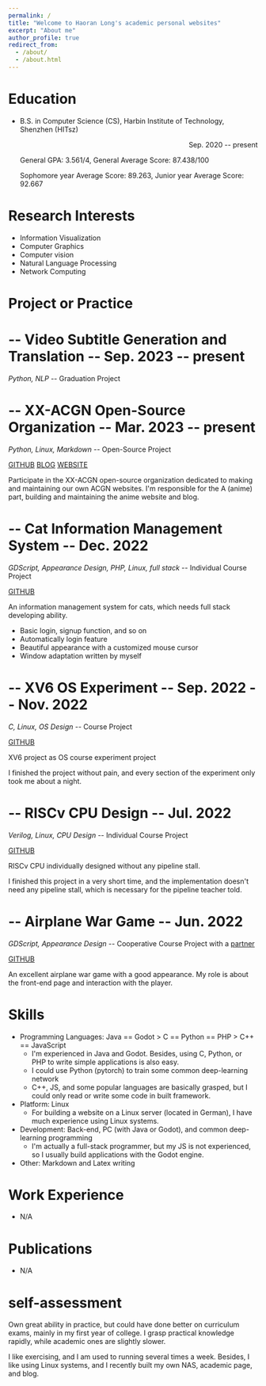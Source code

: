 ```yaml
---
permalink: /
title: "Welcome to Haoran Long's academic personal websites"
excerpt: "About me"
author_profile: true
redirect_from: 
  - /about/
  - /about.html
---
```


Education
======
* B.S. in Computer Science (CS), Harbin Institute of Technology, Shenzhen (HITsz)
  <p align="right">Sep. 2020 -- present</p>
  General GPA: 3.561/4,  General Average Score: 87.438/100

  Sophomore year Average Score: 89.263, Junior year Average Score: 92.667

Research Interests
======
* Information Visualization
* Computer Graphics
* Computer vision
* Natural Language Processing
* Network Computing

<!-- * Network Computing
* Natural Language Processing -->


Project or Practice
======

-- Video Subtitle Generation and Translation -- Sep. 2023 -- present
======
*Python, NLP* -- Graduation Project

-- XX-ACGN Open-Source Organization -- Mar. 2023 -- present
======
*Python, Linux, Markdown* -- Open-Source Project

[GITHUB](https://github.com/hackerMonica/AutoAnime) [BLOG](https://blog.hackermonica.me/2023/09/08/anime-web-build/) [WEBSITE](https://hackermonica.me/)

Participate in the XX-ACGN open-source organization dedicated to making and maintaining our own ACGN websites. I'm responsible for the A (anime) part, building and maintaining the anime website and blog.

-- Cat Information Management System -- Dec. 2022
======
*GDScript, Appearance Design, PHP, Linux, full stack* -- Individual Course Project

[GITHUB](https://github.com/hackerMonica/CatInfoManageSystem)

An information management system for cats, which needs full stack developing ability.

* Basic login, signup function, and so on
* Automatically login feature
* Beautiful appearance with a customized mouse cursor
* Window adaptation written by myself

-- XV6 OS Experiment -- Sep. 2022 -- Nov. 2022
======
*C, Linux, OS Design* -- Course Project

[GITHUB](https://github.com/hackerMonica/xv6_OSlab)

XV6 project as OS course experiment project

I finished the project without pain, and every section of the experiment only took me about a night.

-- RISCv CPU Design -- Jul. 2022
======
*Verilog, Linux, CPU Design* -- Individual Course Project

[GITHUB](https://github.com/hackerMonica/cpu_stream_model)

RISCv CPU individually designed without any pipeline stall.

I finished this project in a very short time, and the implementation doesn't need any pipeline stall, which is necessary for the pipeline teacher told.

-- Airplane War Game -- Jun. 2022
======
*GDScript, Appearance Design* -- Cooperative Course Project with a [partner](https://github.com/eastonman)

[GITHUB](https://github.com/eastonman/trivialwar)

An excellent airplane war game with a good appearance. My role is about the front-end page and interaction with the player.



Skills
======
* Programming Languages: Java == Godot > C == Python == PHP > C++ == JavaScript
    * I'm experienced in Java and Godot. Besides, using C, Python, or PHP to write simple applications is also easy.
    * I could use Python (pytorch) to train some common deep-learning network
    * C++, JS, and some popular languages are basically grasped, but I could only read or write some code in built framework.
* Platform: Linux
    * For building a website on a Linux server (located in German), I have much experience using Linux systems.
* Development: Back-end, PC (with Java or Godot), and common deep-learning programming
    * I'm actually a full-stack programmer, but my JS is not experienced, so I usually build applications with the Godot engine.
* Other: Markdown and Latex writing

Work Experience
======
* N/A

Publications
======
* N/A

self-assessment
======
Own great ability in practice, but could have done better on curriculum exams, mainly in my first year of college. I grasp practical knowledge rapidly, while academic ones are slightly slower.

I like exercising, and I am used to running several times a week. Besides, I like using Linux systems, and I recently built my own NAS, academic page, and blog.